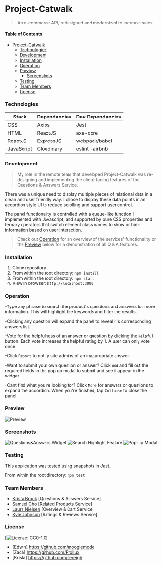# Project-Catwalk

>An e-commerce API, redesigned and modernized to increase sales.

#### Table of Contents

* [Project-Catwalk](#Project-Catwalk)
     * [Technologies](#Technologies)
     * [Development](#Development)
     * [Installation](#Installation)
     * [Operation](#Operation)
     * [Preview](#Preview)
          * [Screenshots](#Screenshots)
     * [Testing](#Testing)
     * [Team Members](#Team_Members)
     * [License](#License)

### Technologies

|    Stack   | Dependancies | Dev Dependancies |
|------------|--------------|------------------|
|    CSS     |    Axios     |       Jest       |
|    HTML    |   ReactJS    |     axe-core     |
|   ReactJS  |  ExpressJS   |   webpack/babel  |
| JavaScript |  Cloudinary  |  eslint -airbnb  |


### Development

> My role in the remote team that developed Project-Catwalk was re-designing and implementing the client-facing features of the Questions & Answers Service.
> 
There was a unique need to display multiple pieces of relational data in a clean and user friendly way. I chose to display these data points in an accordion style UI to reduce scrolling and support user control. 
 
 The panel functionality is controlled with a queue-like function I implemented with Javascript, and supported by pure CSS properties and ternary operators that switch element class names to show or hide information based on user interaction.
 
>Check out [Operation](#Operation) for an overview of the services' functionality or the [Preview](#Preview) below for a demonstration of all Q & A features. 

### Installation

1. Clone repository.
2. From within the root directory:
``
npm install
``
3. From within the root directory:
``
npm start
``
4. View in browser:
``
http://localhost:3000
``

### Operation

-Type any phrase to search the product's questions and answers for more information. This will highlight the keywords and filter the results. 

-Clicking any question will expand the panel to reveal it's corresponding answers list.

-Vote for the helpfulness of an answer or question by clicking the ``Helpful`` button. Each vote increases the helpful rating by 1. A user can only vote once.

-Click ``Report`` to notify site admins of an inappropriate answer. 

-Want to submit your own question or answer? Click ``Add`` and fill out the required fields in the pop up modal to submit and see it appear in the widget. 

-Cant find what you're looking for? Click ``More`` for answers or questions to expand the accordion. When you're finished, tap ``Collapse`` to close the panel.  

### Preview

![Preview](qa-demo.gif)


### Screenshots

![Questions&Answers Widget](qaOverview.png "Questions & Answers Widget")
![Search Highlight Feature](qaSearchHighlight.png "Search Highlight Feature")
![Pop-up Modal](qaModalForm.png "Pop-up Modal")

### Testing

This application was tested using snapshots in *Jest*.

From within the root directory:
``
npm test
``

### Team Members

- [Krista Brock](https://github.com/sereigh) [Questions & Answers Service]
- [Samuel Cho](https://github.com/SamuelCho-ubf) [Related Products Service]
- [Laura Nielsen](https://github.com/VioletGlen) [Overview & Cart Service]
- [Kyle Johnson](https://github.com/KyleJohnson42) [Ratings & Reviews Service]

### License 

[![License: CC0-1.0](https://licensebuttons.net/l/zero/1.0/80x15.png)]

- [Edwin]
https://github.com/moogiemode
- [Zach]
https://github.com/Prollux
- [Krista]
https://github.com/sereigh
